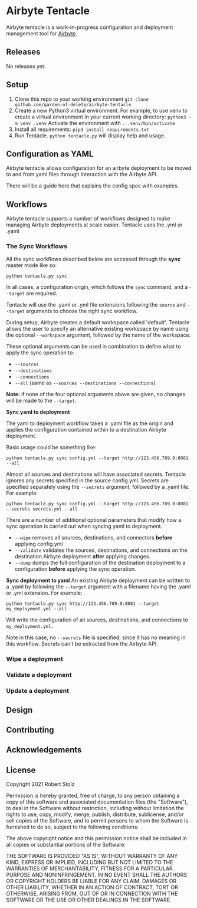 # Airbyte Tentacle
Airbyte tentacle is a work-in-progress configuration and deployment management tool for [Airbyte](https://github.com/airbytehq/airbyte).

## Releases
No releases yet.

## Setup
1. Clone this repo to your working environment
`git clone github.com/garden-of-delete/airbyte-tentacle`
2. Create a new Python3 virtual environment. For example, to use venv to create a virtual environment in your current working directory:
`python3 -m venv .venv`
Activate the environment with `. .venv/bin/activate`
3. Install all requirements:
`pip3 install requirements.txt`
4. Run Tentacle. `python tentacle.py` will display help and usage.

## Configuration as YAML
Airbyte tentacle allows configuration for an airbyte deployment to be moved to and from yaml files through interaction with the Airbyte API.

There will be a guide here that explains the config spec with examples.

## Workflows
Airbyte tentacle supports a number of workflows designed to make managing Airbyte deployments at scale easier. Tentacle uses the .yml or .yaml

### The Sync Workflows
All the sync workflows described below are accessed through the **sync** master mode like so:

`python tentacle.py sync`

In all cases, a configuration origin, which follows the `sync` command, and a `--target` are required.

Tentacle will use the .yaml or .yml file extensions following the `source` and `--target` arguments to choose the right sync workflow.

During setup, Airbyte creates a default workspace called 'default'. Tentacle allows the user to specify an alternative existing workspace by name using the optional `--workspace` argument, followed by the name of the workspace.

These optional arguments can be used in combination to define what to apply the sync operation to:
- `--sources`
- `--destinations`
- `--connections`
- `--all` (same as `--sources --destinations --connections`)

**Note:** if none of the four optional arguments above are given, no changes will be made to the `--target`.

**Sync yaml to deployment**

The yaml to deployment workflow takes a .yaml file as the origin and applies the configuration contained within to a destination Airbyte deployment.

Basic usage could be something like:

`python tentacle.py sync config.yml --target http://123.456.789.0:8081 --all`

Almost all sources and destinations will have associated secrets. Tentacle ignores any secrets specified in the source config.yml. Secrets are specified separately using the `--secrets` argument, followed by a .yaml file. For example:

`python tentacle.py sync config.yml --target http://123.456.789.0:8081 --secrets secrets.yml --all`

There are a number of additional optional parameters that modify how a sync operation is carried out when syncing yaml to deployment.
- `--wipe` removes all sources, destinations, and connectors **before** applying config.yml
- `--validate` validates the sources, destinations, and connections on the destination Airbyte deployment **after** applying changes.
- `--dump` dumps the full configuration of the destination deployment to a configuration
**before** applying the sync operation.

**Sync deployment to yaml**
An existing Airbyte deployment can be written to a .yaml by following the `--target` argument with a filename having the .yaml or .yml extension. For example:

`python tentacle.py sync http://123.456.789.0:8081 --target my_deployment.yml --all`

Will write the configuration of all sources, destinations, and connections to `my_deployment.yml`.

Note in this case, no `--secrets` file is specified, since it has no meaning in this workflow. Secrets can't be extracted from the Airbyte API.

### Wipe a deployment

### Validate a deployment

### Update a deployment

## Design

## Contributing

## Acknowledgements

## License
Copyright 2021 Robert Stolz

Permission is hereby granted, free of charge, to any person obtaining a copy of this software and associated documentation files (the "Software"), to deal in the Software without restriction, including without limitation the rights to use, copy, modify, merge, publish, distribute, sublicense, and/or sell copies of the Software, and to permit persons to whom the Software is furnished to do so, subject to the following conditions:

The above copyright notice and this permission notice shall be included in all copies or substantial portions of the Software.

THE SOFTWARE IS PROVIDED "AS IS", WITHOUT WARRANTY OF ANY KIND, EXPRESS OR IMPLIED, INCLUDING BUT NOT LIMITED TO THE WARRANTIES OF MERCHANTABILITY, FITNESS FOR A PARTICULAR PURPOSE AND NONINFRINGEMENT. IN NO EVENT SHALL THE AUTHORS OR COPYRIGHT HOLDERS BE LIABLE FOR ANY CLAIM, DAMAGES OR OTHER LIABILITY, WHETHER IN AN ACTION OF CONTRACT, TORT OR OTHERWISE, ARISING FROM, OUT OF OR IN CONNECTION WITH THE SOFTWARE OR THE USE OR OTHER DEALINGS IN THE SOFTWARE.